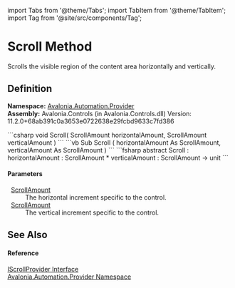 import Tabs from '@theme/Tabs'; 
import TabItem from '@theme/TabItem'; 
import Tag from '@site/src/components/Tag'; 

# Scroll Method


Scrolls the visible region of the content area horizontally and vertically.



## Definition
**Namespace:** <a href="N_Avalonia_Automation_Provider">Avalonia.Automation.Provider</a>  
**Assembly:** Avalonia.Controls (in Avalonia.Controls.dll) Version: 11.2.0+68ab391c0a3653e0722638e29fcbd9633c7fd386

<Tabs groupId="api-code-preview">
<TabItem value="csharp" label="C#">
```csharp
void Scroll(
	ScrollAmount horizontalAmount,
	ScrollAmount verticalAmount
)
```
</TabItem>
<TabItem value="vb" label="VB">
```vb
Sub Scroll ( 
	horizontalAmount As ScrollAmount,
	verticalAmount As ScrollAmount
)
```
</TabItem>
<TabItem value="fsharp" label="F#">
```fsharp
abstract Scroll : 
        horizontalAmount : ScrollAmount * 
        verticalAmount : ScrollAmount -> unit 
```
</TabItem>
</Tabs>



#### Parameters
<dl><dt>  <a href="T_Avalonia_Automation_Provider_ScrollAmount">ScrollAmount</a></dt><dd>The horizontal increment specific to the control.</dd><dt>  <a href="T_Avalonia_Automation_Provider_ScrollAmount">ScrollAmount</a></dt><dd>The vertical increment specific to the control.</dd></dl>

## See Also


#### Reference
<a href="T_Avalonia_Automation_Provider_IScrollProvider">IScrollProvider Interface</a>  
<a href="N_Avalonia_Automation_Provider">Avalonia.Automation.Provider Namespace</a>  
